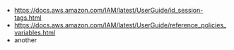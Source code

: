 - https://docs.aws.amazon.com/IAM/latest/UserGuide/id_session-tags.html
- https://docs.aws.amazon.com/IAM/latest/UserGuide/reference_policies_variables.html
- another